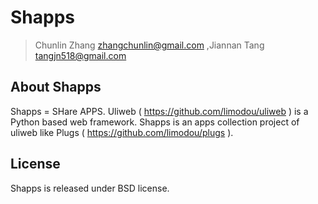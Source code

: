 Shapps
========================================

> Chunlin Zhang <zhangchunlin@gmail.com> ,Jiannan Tang <tangjn518@gmail.com>

About Shapps
----------------

Shapps = SHare APPS.
Uliweb ( https://github.com/limodou/uliweb ) is a Python based web framework. Shapps is an apps collection project of uliweb like Plugs ( https://github.com/limodou/plugs ).

License
------------

Shapps is released under BSD license.
